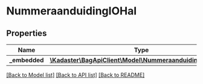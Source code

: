 # NummeraanduidingIOHal

## Properties
Name | Type | Description | Notes
------------ | ------------- | ------------- | -------------
**_embedded** | [**\Kadaster\BagApiClient\Model\NummeraanduidingEmbedded**](NummeraanduidingEmbedded.md) |  | [optional] 

[[Back to Model list]](../../README.md#documentation-for-models) [[Back to API list]](../../README.md#documentation-for-api-endpoints) [[Back to README]](../../README.md)

